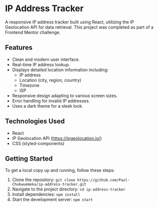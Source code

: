 # IP Address Tracker

A responsive IP address tracker built using React, utilizing the IP Geolocation API for data retrieval.  This project was completed as part of a Frontend Mentor challenge.

## Features

*   Clean and modern user interface.
*   Real-time IP address lookup.
*   Displays detailed location information including:
    *   IP address
    *   Location (city, region, country)
    *   Timezone
    *   ISP
*   Responsive design adapting to various screen sizes.
*   Error handling for invalid IP addresses.
*   Uses a dark theme for a sleek look.

## Technologies Used

*   React
*   IP Geolocation API (https://ipgeolocation.io/)
*   CSS (styled-components)

## Getting Started

To get a local copy up and running, follow these steps:
1. Clone the repository: `git clone https://github.com/Paul-Chukwuemeka/ip-address-tracker.git`
2. Navigate to the project directory: `cd ip-address-tracker`
3. Install dependencies: `npm install`
4. Start the development server: `npm start`

